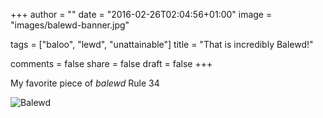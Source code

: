 +++
author = ""
date = "2016-02-26T02:04:56+01:00"
image = "images/balewd-banner.jpg"

tags = ["baloo", "lewd", "unattainable"]
title = "That is incredibly Balewd!"

comments = false
share = false
draft = false
+++

My favorite piece of _balewd_ Rule 34

![Balewd](/images/balewd.jpg)